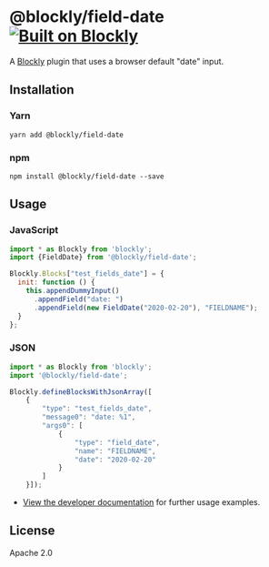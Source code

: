 # @blockly/field-date [![Built on Blockly](https://tinyurl.com/built-on-blockly)](https://github.com/google/blockly)

A [Blockly](https://www.npmjs.com/package/blockly) plugin that uses a browser default "date" input.

## Installation

### Yarn
```
yarn add @blockly/field-date
```

### npm
```
npm install @blockly/field-date --save
```

## Usage

### JavaScript

```js
import * as Blockly from 'blockly';
import {FieldDate} from '@blockly/field-date';

Blockly.Blocks["test_fields_date"] = {
  init: function () {
    this.appendDummyInput()
      .appendField("date: ")
      .appendField(new FieldDate("2020-02-20"), "FIELDNAME");
  }
};
```

### JSON

```js
import * as Blockly from 'blockly';
import '@blockly/field-date';

Blockly.defineBlocksWithJsonArray([
    {
        "type": "test_fields_date",
        "message0": "date: %1",
        "args0": [
            {
                "type": "field_date",
                "name": "FIELDNAME",
                "date": "2020-02-20"
            }
        ]
    }]);
```

- [View the developer documentation](https://developers.google.com/blockly/guides/create-custom-blocks/fields/built-in-fields/date) for further usage examples.

## License
Apache 2.0
